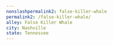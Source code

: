 ```yaml
---
﻿nonslashpermalink2: false-killer-whale
permalink2: /false-killer-whale/
alley: False Killer Whale
city: Nashville
state: Tennessee
---
```


